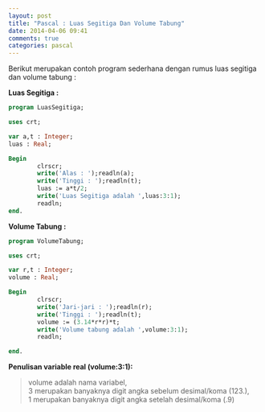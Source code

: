 ```yaml
---
layout: post
title: "Pascal : Luas Segitiga Dan Volume Tabung"
date: 2014-04-06 09:41
comments: true
categories: pascal
---
```


Berikut merupakan contoh program sederhana dengan rumus luas segitiga dan volume tabung :

<!--more-->

<b>Luas Segitiga : </b>

```pascal
program LuasSegitiga;

uses crt;

var a,t : Integer;
luas : Real;

Begin
        clrscr;
        write('Alas : ');readln(a);
        write('Tinggi : ');readln(t);
        luas := a*t/2;
        write('Luas Segitiga adalah ',luas:3:1);
        readln;
end.


```

<b>Volume Tabung : </b>

```pascal
program VolumeTabung;

uses crt;

var r,t : Integer;
volume : Real;

Begin
        clrscr;
        write('Jari-jari : ');readln(r);
        write('Tinggi : ');readln(t);
        volume := (3.14*r*r)*t;
        write('Volume tabung adalah ',volume:3:1);
        readln;

end.
```

<b>Penulisan variable real (volume:3:1):</b>
> volume adalah nama variabel,<br />
> 3 merupakan banyaknya digit angka sebelum desimal/koma (123.),<br />
> 1 merupakan banyaknya digit angka setelah desimal/koma (.9) 

